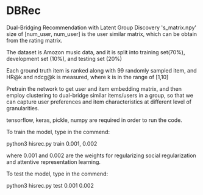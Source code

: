 # DBRec
Dual-Bridging Recommendation with Latent Group Discovery
's_matrix.npy' size of [num_user, num_user] is the user similar matrix, which can be obtain from the rating matrix. 

The dataset is Amozon music data, and it is split into training set(70%), development set (10%), and testing set (20%)

Each ground truth item is ranked along with 99 randomly sampled item, and HR@k and ndcg@k is measured, where k is in the range of [1,10]

Pretrain the network to get user and item embedding matrix, and then employ clustering to dual-bridge similar items/users in a group, so that we can capture user preferences and item characteristics at different level of granularities. 

tensorflow, keras, pickle, numpy are required in order to run the code.

To train the model, type in the commend:

python3 hisrec.py train 0.001, 0.002

where 0.001 and 0.002 are the weights for regularizing social regularization and attentive representation learning.

To test the model, type in the commend:

python3 hisrec.py test 0.001 0.002

